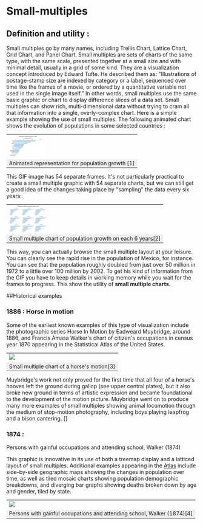 # Small-multiples

## Definition and utility :
Small multiples go by many names, including Trellis Chart, Lattice Chart, Grid Chart, and Panel Chart.
Small multiples are sets of charts of the same type, with the same scale, presented together at a small size and with minimal detail, usually in a grid of some kind.
They are a visualization concept introduced by Edward Tufte. He described them as:
"Illustrations of postage-stamp size are indexed by category or a label, sequenced over time like the frames of a movie, or ordered by a quantitative variable not used in the single image itself."
In other words, small multiples use the same basic graphic or chart to display difference slices of a data set. Small multiples can show rich, multi-dimensional data without trying to cram all that information into a single, overly-complex chart. 
Here is a simple example showing the use of small multiples. The following animated chart shows the evolution of populations in some selected countries :
<table border="0">
  <tr>
    <td>
      <img src="img/img1.gif" style="width: 100px;">
    </td>
  </tr>
  <tr>
    <td align="center" bgcolor="EFEFEF">
      Animated representation for population growth [1]
    </td>
  </tr>
</table>

This GIF image has 54 separate frames. It's not particularly practical to create a small multiple graphic with 54 separate charts, but we can still get a good idea of the changes taking place by "sampling" the data every six years:
<table border="0">
  <tr>
    <td>
      <img src="img/img2.png" style="width: 100px;">
    </td>
  </tr>
  <tr>
    <td align="center" bgcolor="EFEFEF">
      Small multiple chart of population growth on each 6 years[2]
    </td>
  </tr>
</table>

This way, you can actually browse the small multiple layout at your leisure. You can clearly see the rapid rise in the population of Mexico, for instance. You can see that the population roughly doubled from just over 50 million in 1972 to a little over 100 million by 2002. To get his kind of information from the GIF you have to keep details in working memory while you wait for the frames to progress.
This show the utility of **small multiple charts**.


##Historical examples 

### 1886 : Horse in motion 

Some of the earliest known examples of this type of visualization include the photographic series Horse In Motion by Eadweard Muybridge, around 1886, and Francis Amasa Walker's chart of citizen's occupations in census year 1870 appearing in the Statistical Atlas of the United States.
<table border="0">
  <tr>
    <td>
      <img src="img/img3.jpeg" style="width: 100px;">
    </td>
  </tr>
  <tr>
    <td align="center" bgcolor="EFEFEF">
      Small multiple chart of a horse's motion[3]
    </td>
  </tr>
</table>
Muybridge's work not only proved for the first time that all four of a horse's hooves left the ground during gallop (see upper central plates), but it also broke new ground in terms of artistic expression and became foundational to the development of the motion picture. Muybridge went on to produce many more examples of small multiples showing animal locomotion through the medium of stop-motion photography, including boys playing leapfrog and a bison cantering. []

### 1874 : 
Persons with gainful occupations and attending school, Walker (1874)

This graphic is innovative in its use of both a treemap display and a latticed layout of small multiples. Additional examples appearing in the [Atlas](https://fraser.stlouisfed.org/scribd/?title_id=64&filepath=/docs/publications/stat1870/Stat_Atlas1870.pdf) include side-by-side geographic maps showing the changes in population over time, as well as tiled mosaic charts showing population demographic breakdowns, and diverging bar graphs showing deaths broken down by age and gender, tiled by state.


<table border="0">
  <tr>
    <td>
      <img src="img/img4.jpeg" style="width: 100px;">
    </td>
  </tr>
  <tr>
    <td align="center" bgcolor="EFEFEF">
      Persons with gainful occupations and attending school, Walker (1874)[4]
    </td>
  </tr>
</table>



